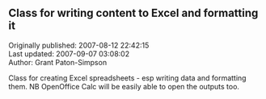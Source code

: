 ## Class for writing content to Excel and formatting it  
Originally published: 2007-08-12 22:42:15  
Last updated: 2007-09-07 03:08:02  
Author: Grant Paton-Simpson  
  
Class for creating Excel spreadsheets - esp writing data and formatting them.  NB OpenOffice Calc will be easily able to open the outputs too.